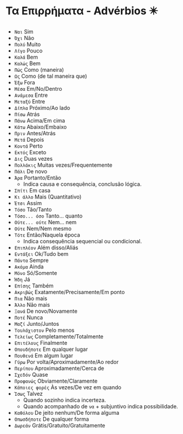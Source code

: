 # Τα Επιρρήματα - Advérbios ✴️

-   `Ναι` Sim
-   `Όχι` Não
-   `Πολύ` Muito
-   `Λίγο` Pouco
-   `Καλά` Bem
-   `Καλώς` Bem
-   `Πώς` Como (maneira)
-   `Ως` Como (de tal maneira que)
-   `Έξω` Fora
-   `Μέσα` Em/No/Dentro
-   `Ανάμεσα` Entre
-   `Μεταξύ` Entre
-   `Δίπλα` Próximo/Ao lado
-   `Πίσω` Atrás
-   `Πάνω` Acima/Em cima
-   `Κάτω` Abaixo/Embaixo
-   `Πριν` Antes/Atrás
-   `Μετά` Depois
-   `Κοντά` Perto
-   `Εκτός` Exceto
-   `Δις` Duas vezes
-   `Πολλάκις` Muitas vezes/Frequentemente
-   `Πάλι` De novo
-   `Άρα` Portanto/Então
    -   Indica causa e consequência, conclusão lógica.
-   `Σπίτι` Em casa
-   `Κι άλλο` Mais (Quantitativo)
-   `Έτσι` Assim
-   `Τόσο` Tão/Tanto
-   `Τόσο... όσο` Tanto... quanto
-   `Ούτε... ούτε` Nem... nem
-   `Ούτε` Nem/Nem mesmo
-   `Τότε` Então/Naquela época
    -   Indica consequência sequencial ou condicional.
-   `Επιπλέον` Além disso/Aliás
-   `Εντάξει` Ok/Tudo bem
-   `Πάντα` Sempre
-   `Ακόμα` Ainda
-   `Μόνο` Só/Somente
-   `Ήδη` Já
-   `Επίσης` Também
-   `Ακριβώς` Exatamente/Precisamente/Em ponto
-   `Πια` Não mais
-   `Άλλο` Não mais
-   `Ξανά` De novo/Novamente
-   `Ποτέ` Nunca
-   `Μαζί` Junto/Juntos
-   `Τουλάχιστον` Pelo menos
-   `Τελείως` Completamente/Totalmente
-   `Επιτέλους` Finalmente
-   `Οπουδήποτε` Em qualquer lugar
-   `Πουθενά` Em algum lugar
-   `Γύρω` Por volta/Aproximadamente/Ao redor
-   `Περίπου` Aproximadamente/Cerca de
-   `Σχεδόν` Quase
-   `Προφανώς` Obviamente/Claramente
-   `Κάποιες φορές` Às vezes/De vez em quando
-   `Ίσως` Talvez
    -   Quando sozinho indica incerteza.
    -   Quando acompanhado de `να` + subjuntivo indica possibilidade.
-   `Καθόλου` De jeito nenhum/De forma alguma
-   `Οπωσδήποτε` De qualquer forma
-   `Δωρεάν` Grátis/Gratuito/Gratuitamente

